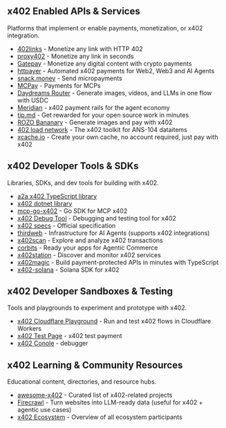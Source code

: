 
## x402 Enabled APIs & Services
Platforms that implement or enable payments, monetization, or x402 integration.

- [402links](https://402links.com/) - Monetize any link with HTTP 402  
- [proxy402](https://proxy402.com/) - Monetize any link in seconds  
- [Gatepay](https://gatepay.cloud/) - Monetize any digital content with crypto payments  
- [httpayer](https://www.httpayer.com/) - Automated x402 payments for Web2, Web3 and AI Agents
- [snack.money](https://snack.money) - Send micropayments  
- [MCPay](https://mcpay.tech/) - Payments for MCPs  
- [Daydreams Router](https://router.daydreams.systems/) - Generate images, videos, and LLMs in one flow with USDC  
- [Meridian](https://mrdn.finance/) - x402 payment rails for the agent economy  
- [tip.md](https://www.tip.md/) - Get rewarded for your open source work in minutes  
- [ROZO Bananary](https://banana.rozo.ai/) - Generate images and pay with x402  
- [402 load network](https://402.load.network/) - The x402 toolkit for ANS-104 dataitems  
- [xcache.io](https://www.xcache.io/) - Create your own cache, no account required, just pay with x402 

## x402 Developer Tools & SDKs
Libraries, SDKs, and dev tools for building with x402.

- [a2a x402 TypeScript library](https://github.com/dabit3/a2a-x402-typescript)  
- [x402 dotnet library](https://github.com/michielpost/x402-dotnet)  
- [mcp-go-x402](https://github.com/mark3labs/mcp-go-x402) - Go SDK for MCP x402  
- [x402 Debug Tool](https://proxy402.com/fetch) - Debugging and testing tool for x402  
- [x402 specs](https://github.com/coinbase/x402/blob/main/specs/x402-specification.md) - Official specification  
- [thirdweb](https://thirdweb.com) - Infrastructure for AI Agents (supports x402 integrations)  
- [x402scan](https://www.x402scan.com/) - Explore and analyze x402 transactions  
- [corbits](https://corbits.dev/) - Ready your apps for Agentic Commerce  
- [x402station](https://x402station.com/) - Discover and monitor x402 services
- [x402magic](https://x402magic.xyz/) - Build payment-protected APIs in minutes with TypeScript
- [x402-solana](https://github.com/payainetwork/x402-solana) - Solana SDK for x402

## x402 Developer Sandboxes & Testing
Tools and playgrounds to experiment and prototype with x402.
- [x402 Cloudflare Playground](https://playground.x402.cloudflare.com/) - Run and test x402 flows in Cloudflare Workers  
- [x402 Test Page](https://www.x402.org/protected) - x402 test payment
- [x402 Conole](https://console.mogami.tech/) - debugger

## x402 Learning & Community Resources
Educational content, directories, and resource hubs.

- [awesome-x402](https://github.com/Merit-Systems/awesome-x402) - Curated list of x402-related projects  
- [Firecrawl](https://www.firecrawl.dev) - Turn websites into LLM-ready data (useful for x402 + agentic use cases)  
- [x402 Ecosystem](https://www.x402.org/ecosystem) - Overview of all ecosystem participants  
